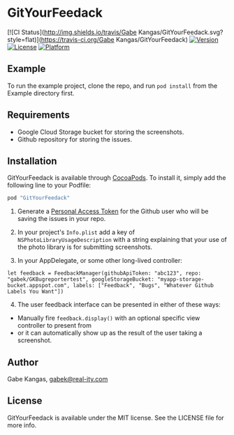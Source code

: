 # GitYourFeedack

[![CI Status](http://img.shields.io/travis/Gabe Kangas/GitYourFeedack.svg?style=flat)](https://travis-ci.org/Gabe Kangas/GitYourFeedack)
[![Version](https://img.shields.io/cocoapods/v/GitYourFeedack.svg?style=flat)](http://cocoapods.org/pods/GitYourFeedack)
[![License](https://img.shields.io/cocoapods/l/GitYourFeedack.svg?style=flat)](http://cocoapods.org/pods/GitYourFeedack)
[![Platform](https://img.shields.io/cocoapods/p/GitYourFeedack.svg?style=flat)](http://cocoapods.org/pods/GitYourFeedack)

## Example

To run the example project, clone the repo, and run `pod install` from the Example directory first.

## Requirements
* Google Cloud Storage bucket for storing the screenshots.
* Github repository for storing the issues.

## Installation

GitYourFeedack is available through [CocoaPods](http://cocoapods.org). To install
it, simply add the following line to your Podfile:

```ruby
pod "GitYourFeedack"
```

1. Generate a [Personal Access Token](https://help.github.com/articles/creating-an-access-token-for-command-line-use/) for the Github user who will be saving the issues in your repo.

2. In your project's `Info.plist` add a key of `NSPhotoLibraryUsageDescription` with a string explaining that your use of the photo library is for submitting screenshots.

3. In your AppDelegate, or some other long-lived controller:

```
let feedback = FeedbackManager(githubApiToken: "abc123", repo: "gabek/GKBugreportertest", googleStorageBucket: "myapp-storage-bucket.appspot.com", labels: ["Feedback", "Bugs", "Whatever Github Labels You Want"])
```

4. The user feedback interface can be presented in either of these ways:

* Manually fire `feedback.display()` with an optional specific view controller to present from
* or it can automatically show up as the result of the user taking a screenshot.

## Author

Gabe Kangas, gabek@real-ity.com

## License

GitYourFeedack is available under the MIT license. See the LICENSE file for more info.
